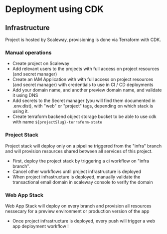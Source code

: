 # Deployment using CDK

## Infrastructure

Project is hosted by Scaleway, provisioning is done via Terraform with CDK.

### Manual operations

- Create project on Scaleway
- Add relevant users to the projects with full access on project resources (and secret manager)
- Create an IAM Application with with full access on project resources (and secret manager) with credentials to use in CI / CD deployments
- Add your domain name, and another preview domain name, and validate it using DNS
- Add secrets to the Secret manager (you will find them documented in .env.dist), with "web" or "project" tags, depending on which stack is using it.
- Create terraform backend object storage bucket to be able to use cdk with name `${projectSlug}-terraform-state`

### Project Stack

Project stack will deploy only on a pipeline triggered from the "infra" branch and will provision resources shared between all services of this project.

- First, deploy the project stack by triggering a ci workflow on "infra branch".
- Cancel other workflows until project infrastructure is deployed
- When project infrastructure is deployed, manually validate the transactional email domain in scaleway console to verify the domain

### Web App Stack

Web App Stack will deploy on every branch and provision all resources nessecary for a preview environment or production version of the app

- Once project infrastructure is deployed, every push will trigger a web app deployment workflow !
